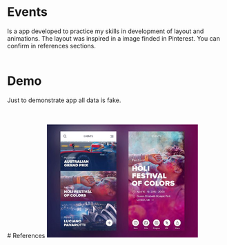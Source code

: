 # Events
Is a app developed to practice my skills in development of layout and animations. The layout was inspired in a image finded in Pinterest. You can confirm in references sections.
<br/>
<br/>
# Demo
Just to demonstrate app all data is fake.

<br/>
<br/>
# References
<a href="https://br.pinterest.com/pin/779052435515441662/">
  <img src="images/layout.jpg" width="350">
</a>
